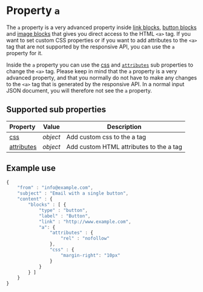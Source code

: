 # Property `a`

The `a` property is a very advanced property inside [link blocks](json/block-link), 
[button blocks](json/block-button) 
and [image blocks](json/block-image) that gives you
direct access to the HTML `<a>` tag. If you want to set custom CSS properties or 
if you want to add attributes to the `<a>` tag that are not supported by the 
responsive API, you can use the `a` property for it.

Inside the `a` property you can use the [css](json/property-css) 
and [`attributes`](json/property-attributes) sub 
properties to change the `<a>` tag. Please keep in mind that the `a` property is 
a very advanced property, and that you normally do not have to make any changes 
to the `<a>` tag that is generated by the responsive API. In a normal input JSON 
document, you will therefore not see the `a` property.

## Supported sub properties

| Property | Value | Description                                                                                             |
|:---------|-------|---------------------------------------------------------------------------------------------------------|
| [css](json/property-css) | _object_ | Add custom css to the a tag                           |
| [attributes](json/property-attributes) | _object_ | Add custom HTML attributes to the a tag |

## Example use

```javascript
{
    "from" : "info@example.com",
    "subject" : "Email with a single button",
    "content" : {
        "blocks" : [ {
            "type" : "button",
            "label" : "Button",
            "link" : "http://www.example.com",
            "a": {
                "attributes" : {
                    "rel" : "nofollow"
                },
                "css" : {
                    "margin-right": "10px"
                }
            }
        } ]
    }
}
```
